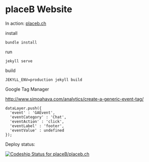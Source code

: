 # placeB Website

In action: [placeb.ch](https://www.placeb.ch)

install

```
bundle install
```

run 

```
jekyll serve
```
    
build

```
JEKYLL_ENV=production jekyll build
```

Google Tag Manager

http://www.simoahava.com/analytics/create-a-generic-event-tag/


```
dataLayer.push({
  'event' : 'GAEvent',
  'eventCategory' : 'Chat',
  'eventAction' : 'click',
  'eventLabel' : 'footer',
  'eventValue' : undefined
});
```



Deploy status:

[ ![Codeship Status for placeB/placeb.ch](https://codeship.com/projects/431501a0-c0fa-0133-c10c-729121957dab/status?branch=master)](https://codeship.com/projects/137347)